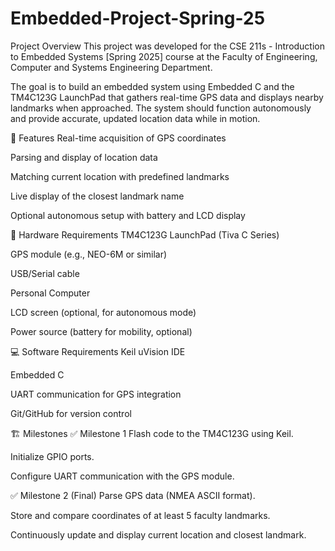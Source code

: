 # Embedded-Project-Spring-25
Project Overview
This project was developed for the CSE 211s - Introduction to Embedded Systems [Spring 2025] course at the Faculty of Engineering, Computer and Systems Engineering Department.

The goal is to build an embedded system using Embedded C and the TM4C123G LaunchPad that gathers real-time GPS data and displays nearby landmarks when approached. The system should function autonomously and provide accurate, updated location data while in motion.

🎯 Features
Real-time acquisition of GPS coordinates

Parsing and display of location data

Matching current location with predefined landmarks

Live display of the closest landmark name

Optional autonomous setup with battery and LCD display

🧰 Hardware Requirements
TM4C123G LaunchPad (Tiva C Series)

GPS module (e.g., NEO-6M or similar)

USB/Serial cable

Personal Computer

LCD screen (optional, for autonomous mode)

Power source (battery for mobility, optional)

💻 Software Requirements
Keil uVision IDE

Embedded C

UART communication for GPS integration

Git/GitHub for version control

🏗️ Milestones
✅ Milestone 1
Flash code to the TM4C123G using Keil.

Initialize GPIO ports.

Configure UART communication with the GPS module.

✅ Milestone 2 (Final)
Parse GPS data (NMEA ASCII format).

Store and compare coordinates of at least 5 faculty landmarks.

Continuously update and display current location and closest landmark.
